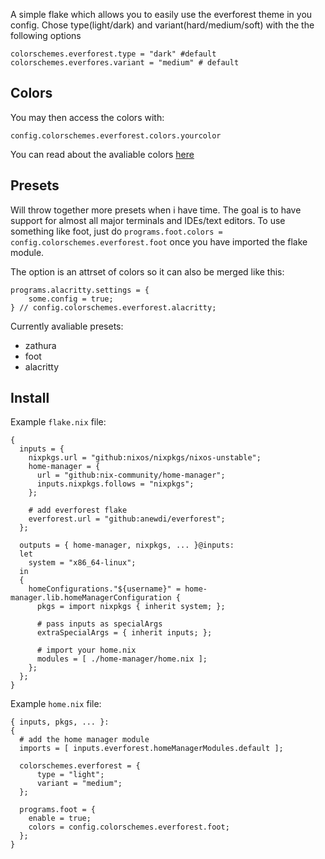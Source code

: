 A simple flake which allows you to easily use the everforest theme in you config. 
Chose type(light/dark) and variant(hard/medium/soft) with the the following options 
```
colorschemes.everforest.type = "dark" #default
colorschemes.everfores.variant = "medium" # default
```

## Colors
You may then access the colors with:
```
config.colorschemes.everforest.colors.yourcolor
```
You can read about the avaliable colors [here](https://github.com/sainnhe/everforest/blob/master/palette.md#highlights)

## Presets
Will throw together more presets when i have time. The goal is to have support for almost all major terminals and IDEs/text editors. To use something like foot, just do ``programs.foot.colors = config.colorschemes.everforest.foot`` once you have imported the flake module. 

The option is an attrset of colors so it can also be merged like this:
```
programs.alacritty.settings = {
    some.config = true;
} // config.colorschemes.everforest.alacritty;
```

Currently avaliable presets:
* zathura
* foot
* alacritty

## Install
Example `flake.nix` file:
```
{
  inputs = {
    nixpkgs.url = "github:nixos/nixpkgs/nixos-unstable";
    home-manager = {
      url = "github:nix-community/home-manager";
      inputs.nixpkgs.follows = "nixpkgs";
    };

    # add everforest flake
    everforest.url = "github:anewdi/everforest";
  };

  outputs = { home-manager, nixpkgs, ... }@inputs:
  let
    system = "x86_64-linux";
  in
  {
    homeConfigurations."${username}" = home-manager.lib.homeManagerConfiguration {
      pkgs = import nixpkgs { inherit system; };

      # pass inputs as specialArgs
      extraSpecialArgs = { inherit inputs; };

      # import your home.nix
      modules = [ ./home-manager/home.nix ];
    };
  };
}
```
Example `home.nix` file:
```
{ inputs, pkgs, ... }:
{
  # add the home manager module
  imports = [ inputs.everforest.homeManagerModules.default ];

  colorschemes.everforest = {
      type = "light";
      variant = "medium";
  };

  programs.foot = {
    enable = true;
    colors = config.colorschemes.everforest.foot;
  };
}
```
